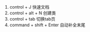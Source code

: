 <!--more-->
1. control + J 快速文档
2. control + alt + N 创建类
3. control + tab 切换tab页
4. command + shift + Enter 自动补全末尾

